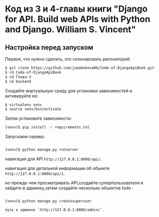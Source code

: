 # Код из 3 и 4-главы книги "Django for API. Build web APIs with Python and Django. William S. Vincent" 

## Настройка перед запуском

Первое, что нужно сделать, это cклонировать репозиторий:
```sh
$ git clone https://github.com/jumabekova06/Code-of-DjangoApiBook.git
$ cd Code-of-DjangoApiBook
$ cd Глава-3
$ cd backend

```

Создайте виртуальную среду для установки зависимостей и активируйте ее:

```sh
$ virtualenv venv
$ source venv/bin/activate
```

Затем установите зависимости:

```sh
(venv)$ pip install -r requirements.txt
```
Запускаем сервер:
```sh

(venv)$ python manage.py runserver
```
навигация для API `http://127.0.0.1:8000/api/`.

навигация для детальной информации об объекте `http://127.0.0.1:8000/api/1`.

но прежде чем просматривать API,создайте суперпользователя
и зайдите в админку,затем создайте несколько объектов todo :

```sh

(venv)$ python manage.py createsuperuser

путь к админке `http://127.0.0.1:8000/admin/`.

```


